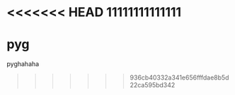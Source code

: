<<<<<<< HEAD
11111111111111
=======
# pyg
pyghahaha
>>>>>>> 936cb40332a341e656fffdae8b5d22ca595bd342
